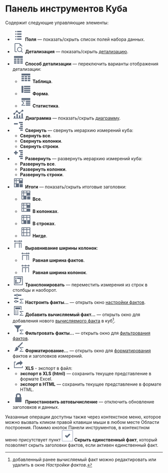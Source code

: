# Панель инструментов Куба

Содержит следующие управляющие элементы:

* ![ ](../../images/icons/toolbar-controls/fields-list_default.svg) **Поля** — показать/скрыть список полей набора данных.
* ![ ](../../images/icons/toolbar-controls/show-fast-viewer_default.svg) **Детализация** — показать/скрыть [детализацию](./details.md).
* ![ ](../../images/icons/cube/detailing/browse_default.svg) **Способ детализации** — переключить варианты отображения детализации:
  * ![ ](../../images/icons/cube/detailing/browse_default.svg) **Таблица**.
  * ![ ](../../images/icons/cube/detailing/form_default.svg) **Форма**.
  * ![ ](../../images/icons/cube/detailing/stat_default.svg) **Статистика**.
* ![ ](../../images/icons/toolbar-controls/chart_default.svg) **Диаграмма** — показать/скрыть [диаграмму](./chart.md).
* ![ ](../../images/icons/toolbar-controls/collapce-all_default.svg) **Свернуть** — свернуть иерархию измерений куба:
  * **Свернуть все**.
  * **Свернуть колонки**.
  * **Свернуть строки**.
* ![ ](../../images/icons/toolbar-controls/open-all_default.svg) **Развернуть** — развернуть иерархию измерений куба:
  * **Развернуть все**.
  * **Развернуть колонки**.
  * **Развернуть строки**.
* ![ ](../../images/icons/toolbar-controls/show-total-all_default.svg) **Итоги**  — показать/скрыть итоговые заголовки:
  * ![ ](../../images/icons/toolbar-controls/show-total-all_default.svg) **Все**.
  * ![ ](../../images/icons/toolbar-controls/show-total-col_default.svg) **В колонках**.
  * ![ ](../../images/icons/toolbar-controls/show-total-row_default.svg) **В строках**.
  * ![ ](../../images/icons/toolbar-controls/show-total-nor_default.svg) **Нигде**.
* ![ ](../../images/icons/toolbar-controls/width-equal_default.svg) **Выравнивание ширины колонок**:
  * ![ ](../../images/icons/toolbar-controls/width-equal_default.svg) **Равная ширина фактов**.
  * ![ ](../../images/icons/toolbar-controls/width-same_default.svg) **Равная ширина колонок**.
* ![ ](../../images/icons/toolbar-controls/transform_default.svg) **Транспонировать** — переместить измерения из строк в столбцы и наоборот.
* ![ ](../../images/icons/cube/cases/case-tune_default.svg) **Настроить факты…** — открыть окно [настройки фактов](./configurefacts.md).
* ![ ](../../images/icons/cube/cases/case-calc_default.svg) **Добавить вычисляемый факт…** — открыть окно для добавления нового [вычисляемого факта](./addcalculatingfact.md) в куб[^1].
* ![ ](../../images/icons/cube/cases/case-filter_default.svg) **Фильтровать факты…** — открыть окно для  [фильтрования фактов](./filterfacts.md).
* ![ ](../../images/icons/cube/cases/case-format_default.svg) **Форматирование…** — открыть окно для [форматирования](./formatfacts.md) фактов и заголовков измерений.
* ![ ](../../images/icons/toolbar-controls/export_default.svg) **XLS** - экспорт в файл:
  * **экспорт в XLS (html)** — сохранить текущее представление в формате Excel.
  * **экспорт в HTML** — сохранить текущее представление в формате HTML.
* ![ ](../../images/icons/toolbar-controls/locked_default.svg) **Приостановить автовычисление** — отключить обновление заголовков и данных.

[^1]: добавленный ранее вычисляемый факт можно редактировать или удалить в окне *Настройки фактов*.
  
Указанные операции доступны также через контекстное меню, которое можно вызвать кликом правой клавиши мыши в любом месте Области построения. Помимо кнопок Панели инструментов, в контекстном меню присутствует пункт ![ ](../../images/icons/checkbox-states/checked_default.svg) **Скрыть единственный факт**, который позволяет скрыть заголовки фактов, если активен единственный факт.